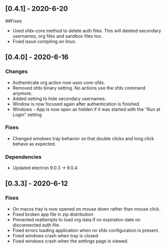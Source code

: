## [0.4.1] - 2020-6-20
##Fixes
- Used sfdx-core method to delete auth files. This will deleted secondary usernames, org files and sandbox files too.
- Fixed issue compiling on linux.

## [0.4.0] - 2020-6-16
### Changes
- Authenticate org action now uses core-sfdx.
- Removed sfdx binary setting. No actions use the sfdx command anymore.
- Added setting to hide secondary usernames.
- Window is now focused again after authentication is finished.
- Windows - App is now open as hidden if it was started with the "Run at Login" setting 
### Fixes
- Changed windows tray behavior so that double clicks and long click behave as expected.
### Dependencies
- Updated electron 9.0.3 -> 9.0.4

## [0.3.3] - 2020-6-12
### Fixes
- On macos tray is now opened on mouse down rather than mouse click.
- Fixed broken app file in zip distribution
- Prevented reattempts to load org data if no expiration date on disconnected auth file.
- Fixed errors loading application when no sfdx configuration is present.
- Fixed windows crash when tray is closed
- Fixed windows crash when the settings page is viewed.
